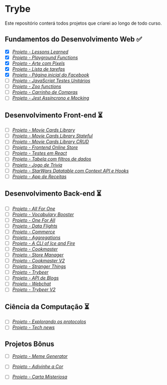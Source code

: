 # Trybe

Este repositório conterá todos projetos que criarei ao longo de todo curso.

## Fundamentos do Desenvolvimento Web :white_check_mark:

- [X] _[Projeto - Lessons Learned](sd-09-project-lessons-learned)_
- [X] _[Projeto - Playground Functions]()_
- [X] _[Projeto - Arte com Pixels](sd-09-project-pixels-art)_
- [X] _[Projeto - Lista de tarefas](sd-09-project-todo-list)_
- [X] _[Projeto - Página inicial do Facebook]()_
- [ ] _[Projeto - JavaScript Testes Unitários]()_
- [ ] _[Projeto - Zoo functions]()_
- [ ] _[Projeto - Carrinho de Compras]()_
- [ ] _[Projeto - Jest Assíncrono e Mocking]()_

## Desenvolvimento Front-end :hourglass_flowing_sand:

- [ ] _[Projeto - Movie Cards Library]()_
- [ ] _[Projeto - Movie Cards Library Stateful]()_
- [ ] _[Projeto - Movie Cards Library CRUD]()_
- [ ] _[Projeto - Frontend Online Store]()_
- [ ] _[Projeto - Testes em React]()_
- [ ] _[Projeto - Tabela com filtros de dados]()_
- [ ] _[Projeto - Jogo de Trivia]()_
- [ ] _[Projeto - StarWars Datatable com Context API e Hooks]()_
- [ ] _[Projeto - App de Receitas]()_

## Desenvolvimento Back-end :hourglass_flowing_sand:

- [ ] _[Projeto - All For One]()_
- [ ] _[Projeto - Vocabulary Booster]()_
- [ ] _[Projeto - One For All]()_
- [ ] _[Projeto - Data Flights]()_
- [ ] _[Projeto - Commerce]()_
- [ ] _[Projeto - Aggregations]()_
- [ ] _[Projeto - A CLI of Ice and Fire]()_
- [ ] _[Projeto - Cookmaster]()_
- [ ] _[Projeto - Store Manager]()_
- [ ] _[Projeto - Cookmaster V2]()_
- [ ] _[Projeto - Stranger Things]()_
- [ ] _[Projeto - Trybeer]()_
- [ ] _[Projeto - API de Blogs]()_
- [ ] _[Projeto - Webchat]()_
- [ ] _[Projeto - Trybeer V2]()_

## Ciência da Computação :hourglass_flowing_sand:

- [ ] _[Projeto - Explorando os protocolos]()_
- [ ] _[Projeto - Tech news]()_

## Projetos Bônus
- [ ] _[Projeto - Meme Generator]()_
- [ ] _[Projeto - Adivinhe a Cor]()_
- [ ] _[Projeto - Carta Misteriosa]()_

